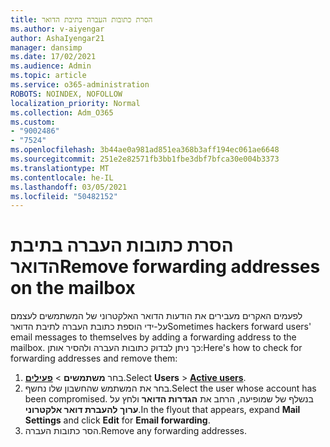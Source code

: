 ```yaml
---
title: הסרת כתובות העברה בתיבת הדואר
ms.author: v-aiyengar
author: AshaIyengar21
manager: dansimp
ms.date: 17/02/2021
ms.audience: Admin
ms.topic: article
ms.service: o365-administration
ROBOTS: NOINDEX, NOFOLLOW
localization_priority: Normal
ms.collection: Adm_O365
ms.custom:
- "9002486"
- "7524"
ms.openlocfilehash: 3b44ae0a981ad851ea368b3aff194ec061ae6648
ms.sourcegitcommit: 251e2e82571fb3bb1fbe3dbf7bfca30e004b3373
ms.translationtype: MT
ms.contentlocale: he-IL
ms.lasthandoff: 03/05/2021
ms.locfileid: "50482152"
---
```

# <a name="remove-forwarding-addresses-on-the-mailbox"></a><span data-ttu-id="7abcf-102">הסרת כתובות העברה בתיבת הדואר</span><span class="sxs-lookup"><span data-stu-id="7abcf-102">Remove forwarding addresses on the mailbox</span></span>

<span data-ttu-id="7abcf-103">לפעמים האקרים מעבירים את הודעות הדואר האלקטרוני של המשתמשים לעצמם על-ידי הוספת כתובת העברה לתיבת הדואר</span><span class="sxs-lookup"><span data-stu-id="7abcf-103">Sometimes hackers forward users' email messages to themselves by adding a forwarding address to the mailbox.</span></span> <span data-ttu-id="7abcf-104">כך ניתן לבדוק כתובות העברה ולהסיר אותן:</span><span class="sxs-lookup"><span data-stu-id="7abcf-104">Here's how to check for forwarding addresses and remove them:</span></span>

1. <span data-ttu-id="7abcf-105">בחר **משתמשים**  >  **[פעילים](https://go.microsoft.com/fwlink/p/?linkid=834822)**.</span><span class="sxs-lookup"><span data-stu-id="7abcf-105">Select **Users** > **[Active users](https://go.microsoft.com/fwlink/p/?linkid=834822)**.</span></span>
1. <span data-ttu-id="7abcf-106">בחר את המשתמש שהחשבון שלו נחשף.</span><span class="sxs-lookup"><span data-stu-id="7abcf-106">Select the user whose account has been compromised.</span></span> <span data-ttu-id="7abcf-107">בנשלף של שמופיעה, הרחב את **הגדרות הדואר** ולחץ על **ערוך** **להעברת דואר אלקטרוני**.</span><span class="sxs-lookup"><span data-stu-id="7abcf-107">In the flyout that appears, expand **Mail Settings** and click **Edit** for **Email forwarding**.</span></span>
1. <span data-ttu-id="7abcf-108">הסר כתובות העברה.</span><span class="sxs-lookup"><span data-stu-id="7abcf-108">Remove any forwarding addresses.</span></span>
